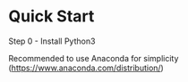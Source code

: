 # Quick Start

Step 0 - Install Python3

Recommended to use Anaconda for simplicity (https://www.anaconda.com/distribution/)

